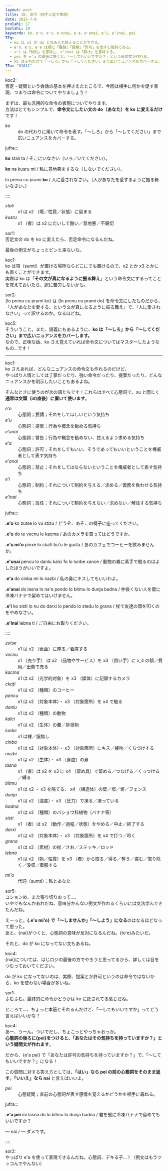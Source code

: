 ```yaml
---
layout: post
title: 18. 命令（相手に促す表現）
date: 2015-7-8
prulahi: 17
bavlahi: 19
keywords: ko、e'o、e'u、e'unai、e'a、e'anai、e'i、e'inai、pei
TFq:
  - ko は x1 の do とのみ入れ替えることができる。
  - e'o、e'u、e'a は順に「要請」「提案」「許可」を表す心態詞である。
  - e'i は「制約」を意味し、e'inai は「禁止」を意味する。
  - pei を e'a の直後に置くと、「～してもいいですか？」という疑問文が作れる。
  - ko はそれだけで「～しろ」から「～してください」まで広いニュアンスをカバーする。
TFa: "01011"
---
```


koc2:  
否定・疑問という会話の基本を押さえたところで、今回は相手に何かを促す表現、つまりは命令についてやりましょう！

まずは、最も汎用的な命令の表現についてやります。  
方法はとてもシンプルで、<b>命令文にしたい文の do（あなた）を ko に変えるだけ</b>です！

<dl class="box valsi drani">
<dt><dfn>ko</dfn></dt>
<dd >do の代わりに用いて命令を表す。「～しろ」から「～してください」まで広いニュアンスをカバーする。</dd>
</dl>

jufra:::

**ko** stali ta / そこにいなさい（いろ／いてください）。

**ko** na kusru mi / 私に意地悪をするな（しないでください）。

lo prenu cu prami **ko** / 人に愛されなさい。（人があなたを愛するように振る舞いなさい。）

::::

<dl class="box valsi">
<dt><dfn>stali</dfn></dt>
<dd >x1 は x2 （場／性質／状態）に留まる</dd>
<dt><dfn>kusru</dfn></dt>
<dd >x1 （者）は x2 にたいして酷い／意地悪／不親切</dd>
</dl>

sor1:  
否定文の do を ko に変えたら、否定命令になるんだね。

最後の例文がちょっとピンと来ないな。

koc1:  
ko は項（sumti）が置ける場所ならどこにでも置けるので、x2 とか x3 とかにも置くことができます。  
実際は ko は「<b>その文が真になるように振る舞え</b>」という命令文にするってことを覚えておいたら、訳に苦労しないかも。

sor2:  
{lo prenu cu prami ko} は {lo prenu cu prami do} を命令文にしたものだから、  
「人があなたを愛する、という文が真になるように振る舞え」で、「人に愛されなさい」って訳せるのか。なるほどね。

koc5:  
そういうこと。また、語義にもあるように、**ko は「～しろ」から「～してください」まで広いニュアンスをカバーします。**  
なので、正味な話、ko さえ覚えていれば命令文についてはマスターしたようなもの…です！

-----

koc1:  
ko さえあれば、どんなニュアンスの命令文も作れるのだけど、  
やっぱり人情としては丁寧だったり、強い命令だったり、提案だったり、どんなニュアンスかを明示したいこともあるよね。

そんなときに使うのが次の語たちです！これらはすべて心態詞で、xu と同じく<b>通常は文頭（iの直後）に置いて使います</b>。

<dl class="box valsi drani">
<dt><dfn>e'o</dfn></dt>
<dd >心態詞；要請；それをしてほしいという気持ち</dd>
<dt><dfn>e'u</dfn></dt>
<dd >心態詞；提案；行為や概念を勧める気持ち</dd>
<dt><dfn>e'unai</dfn></dt>
<dd >心態詞；警告；行為や概念を勧めない、控えるよう求める気持ち</dd>
<dt><dfn>e'a</dfn></dt>
<dd >心態詞；許可；それをしてもいい、そうであってもいいということを権威者として表す気持ち</dd>
<dt><dfn>e'anai</dfn></dt>
<dd >心態詞；禁止；それをしてはならないということを権威者として表す気持ち</dd>
<dt><dfn>e'i</dfn></dt>
<dd >心態詞；制約；それについて制約を与える／求める／義務を負わせる気持ち</dd>
<dt><dfn>e'inai</dfn></dt>
<dd >心態詞；放任；それについて制約を与えない／求めない／解放する気持ち</dd>
</dl>

jufra:::

<b>.e'o</b> ko zutse lo vu stizu / どうぞ、あそこの椅子に座ってください。

<b>.e'u</b> do te vecnu le kacma / あのカメラを買ってはどうですか。

<b>.e'u mi'o</b> pinxe lo ckafi bu'u le gusta / あのカフェでコーヒーを飲みませんか。

<b>.e'unai</b> pencu lo danlu kalci fo lo lunbe xance / 動物の糞に素手で触るのはよしたほうがいいですよ。

**.e'a** do cinba mi lo nazbi / 私の鼻にキスしてもいいわよ。

**.e'anai** do lasna lo na'e pendo lo bitmu lo dunja badna / 仲良くない人を壁に冷凍バナナで留めてはいけません。

**.e'i** ko sisti lo nu do darxi lo pendo lo stedu lo grana / 杖で友達の頭を叩くのをやめなさい。 

<b>.e'inai</b> lebna ti / ご自由にお取りください。

::::

<dl class="box valsi">
<dt><dfn>zutse</dfn></dt>
<dd >x1 は x2 （表面）に座る／着席する</dd>
<dt><dfn>vecnu</dfn></dt>
<dd >x1 （売り手） は x2 （品物やサービス）を x3 （買い手）に x_4 の額／費用／出費で売る</dd>
<dt><dfn>kacma</dfn></dt>
<dd >x1 は x2 （光学的対象）を x3 （媒体）に記録するカメラ</dd>
<dt><dfn>ckafi</dfn></dt>
<dd >x1 は x2 （種類）のコーヒー</dd>
<dt><dfn>pencu</dfn></dt>
<dd >x1 は x2 （対象本体）・ x3 （対象箇所）を x4 で触る</dd>
<dt><dfn>danlu</dfn></dt>
<dd >x1 は x2 （種類）の動物</dd>
<dt><dfn>kalci</dfn></dt>
<dd >x1 は x2 （生体）の糞／排泄物</dd>
<dt><dfn>lunbe</dfn></dt>
<dd >x1 は裸／服無し</dd>
<dt><dfn>cinba</dfn></dt>
<dd >x1 は x2 （対象本体）・ x3 （対象箇所）にキス／接吻／くちづけする</dd>
<dt><dfn>nazbi</dfn></dt>
<dd >x1 は x2 （生体）・ x3 （鼻腔）の鼻</dd>
<dt><dfn>lasna</dfn></dt>
<dd >x1 （者）は x2 を x3 に x4 （留め具）で留める／つなげる／くっつける／縛る</dd>
<dt><dfn>bitmu</dfn></dt>
<dd >x1 は x2 ・ x3 を隔てる、 x4 （構造体）の壁／垣／塀／フェンス</dd>
<dt><dfn>dunja</dfn></dt>
<dd >x1 は x2 （温度）・ x3 （圧力）で凍る／凍っている</dd>
<dt><dfn>badna</dfn></dt>
<dd >x1 は x2 （種類）のバショウ科植物（バナナ等）</dd>
<dt><dfn>sisti</dfn></dt>
<dd >x1 （者）は x2 （動作／過程／状態）をやめる／中止／終了する</dd>
<dt><dfn>darxi</dfn></dt>
<dd >x1 は x2 （対象本体）・ x3 （対象箇所）を x4 で打つ／叩く</dd>
<dt><dfn>grana</dfn></dt>
<dd >x1 は x2 （素材）の杖／さお／ステッキ／ロッド</dd>
<dt><dfn>lebna</dfn></dt>
<dd >x1 は x2 （物／性質）を x3 （者）から取る／得る／奪う／盗む／取り除く／没収／着服する</dd>
</dl>

<dl class="box valsi drani">
<dt><dfn>mi'o</dfn></dt>
<dd >代詞（sumti）；私とあなた</dd>
</dl>

sor5:  
コションめ、また張り切りおって…。  
いやでもなんかあれだね、意味分かんない例文が作れるくらいには文法学んできたんだね。

えーっと。**{.e'u mi'o} で「～しませんか」「～しよう」になる**のはなるほどなって思った。  
あと、{nai}がつくと、心態詞の意味が反対になるんだね。{to'e}みたいだ。

それと、do が ko になってない文もあるね。

koc4:  
{nai}については、はじロジの最後の方でやろうと思ってるから、詳しくは目をつむっておいてください。

do が ko になってないのは、実際、提案とか許可というのは命令ではないから、ko を使わない場合が多いね。

sor1:  
ふむふむ。最終的に命令かどうかは ko に託されてる感じだね。

ところで…、ちょっと本筋とそれるんだけど、「～してもいいですか」ってどう言えばいいかな？

koc4:  
あー、うーん。ついでだし、ちょこっとやっちゃおっか。  
<b>心態詞の後ろに{pei}をつけると、「あなたはその気持ちを持っていますか？」という疑問文が作れます</b>。

だから、{e'a pei} で「あなたは許可の気持ちを持っていますか？」で、「～してもいいですか？」になる！

この質問に対する答え方としては、<b>「はい」なら pei の前の心態詞をそのまま返す</b>。<b>「いいえ」なら nai</b> と言えばいいよ。

<dl class="box valsi drani">
<dt><dfn>pei</dfn></dt>
<dd >心態疑問；直前の心態詞が表す感情を覚えるかどうかを相手に尋ねる。</dd>
</dl>

jufra:::

**.e'a pei** mi lasna do lo bitmu lo dunja badna / 君を壁に冷凍バナナで留めてもいいですか？

― nai / ― ダメです。

::::

sor2:  
やっぱり e'a を使って表現できるんだね。心態詞、デキる子…！（例文はもうツッコんでやんない）